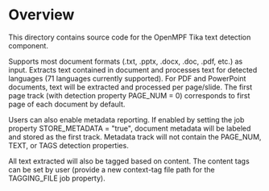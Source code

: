 # Overview

This directory contains source code for the OpenMPF Tika text detection component.

Supports most document formats (.txt, .pptx, .docx, .doc, .pdf, etc.) as input.
Extracts text contained in document and processes text for detected languages (71 languages currently supported).
For PDF and PowerPoint documents, text will be extracted and processed per page/slide.
The first page track (with detection property PAGE_NUM = 0) corresponds to first page of each document by default.

Users can also enable metadata reporting.
If enabled by setting the job property STORE_METADATA = "true", document metadata will be labeled and stored as the first track.
Metadata track will not contain the PAGE_NUM, TEXT, or TAGS detection properties.

All text extracted will also be tagged based on content.
The content tags can be set by user (provide a new context-tag file path for the TAGGING_FILE job property).
